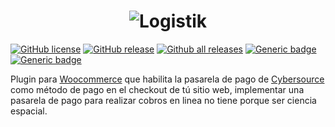 <h1 align="center">
  <img src="https://skyloft.sfo3.cdn.digitaloceanspaces.com/Repos/woo-logistik.png" alt="Logistik">
</h1>

[![GitHub license](https://img.shields.io/github/license/TipiCode/woocommerce-gateway-cybersource.svg)](https://github.com/TipiCode/woocommerce-gateway-cybersource/blob/master/LICENSE)
[![GitHub release](https://img.shields.io/github/v/release/TipiCode/woocommerce-gateway-cybersource.svg)](https://github.com/TipiCode/woocommerce-gateway-cybersource/releases)
[![Github all releases](https://img.shields.io/github/downloads/TipiCode/woocommerce-gateway-cybersource/total.svg)](https://GitHub.com/TipiCode/woocommerce-gateway-cybersource/releases/)
[![Generic badge](https://img.shields.io/badge/Woocommerce-6.1.0-96588a.svg)](https://woocommerce.com/)
[![Generic badge](https://img.shields.io/badge/Wordpress-5.9.0-21759b.svg)](https://wordpress.com/)

Plugin para [Woocommerce](https://woocommerce.com/) que habilita la pasarela de pago de [Cybersource](https://www.cybersource.com/es-mx.html) como método de pago en el checkout de tú sitio web, implementar una pasarela de pago para realizar cobros en linea no tiene porque ser ciencia espacial.
